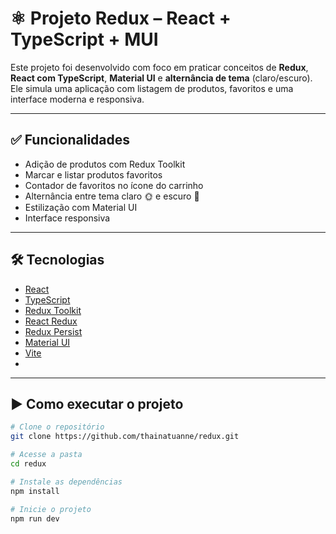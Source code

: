 # ⚛️ Projeto Redux – React + TypeScript + MUI

Este projeto foi desenvolvido com foco em praticar conceitos de **Redux**, **React com TypeScript**, **Material UI** e **alternância de tema** (claro/escuro). Ele simula uma aplicação com listagem de produtos, favoritos e uma interface moderna e responsiva.

---

## ✅ Funcionalidades

- Adição de produtos com Redux Toolkit
- Marcar e listar produtos favoritos
- Contador de favoritos no ícone do carrinho
- Alternância entre tema claro 🌞 e escuro 🌙
- Estilização com Material UI
- Interface responsiva

---

## 🛠️ Tecnologias

- [React](https://reactjs.org/)
- [TypeScript](https://www.typescriptlang.org/)
- [Redux Toolkit](https://redux-toolkit.js.org/)
- [React Redux](https://react-redux.js.org/)
- [Redux Persist](https://github.com/rt2zz/redux-persist)
- [Material UI](https://mui.com/)
- [Vite](https://vitejs.dev/)
- 
---

## ▶️ Como executar o projeto

```bash
# Clone o repositório
git clone https://github.com/thainatuanne/redux.git

# Acesse a pasta
cd redux

# Instale as dependências
npm install

# Inicie o projeto
npm run dev
